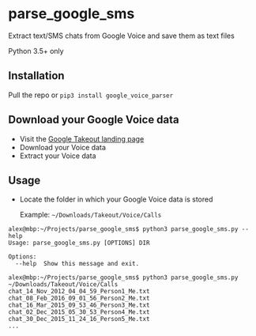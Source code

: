 # parse_google_sms
Extract text/SMS chats from Google Voice and save them as text files

Python 3.5+ only

## Installation
Pull the repo or `pip3 install google_voice_parser`


## Download your Google Voice data
 - Visit the [Google Takeout landing page](https://takeout.google.com/settings/takeout?utm_source=ob&utm_campaign=takeout&hl=en)
 - Download your Voice data
 - Extract your Voice data


## Usage
- Locate the folder in which your Google Voice data is stored

  Example: `~/Downloads/Takeout/Voice/Calls`

```
alex@mbp:~/Projects/parse_google_sms$ python3 parse_google_sms.py --help
Usage: parse_google_sms.py [OPTIONS] DIR

Options:
  --help  Show this message and exit.

alex@mbp:~/Projects/parse_google_sms$ python3 parse_google_sms.py ~/Downloads/Takeout/Voice/Calls
chat_14_Nov_2012_04_04_59_Person1_Me.txt
chat_08_Feb_2016_09_01_56_Person2_Me.txt
chat_16_Mar_2015_09_53_46_Person3_Me.txt
chat_02_Dec_2015_05_30_53_Person4_Me.txt
chat_30_Dec_2015_11_24_16_Person5_Me.txt
...
```